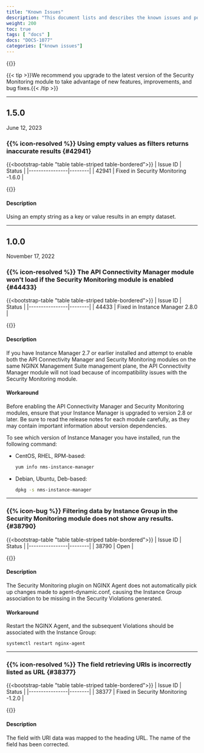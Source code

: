 ```yaml
---
title: "Known Issues"
description: "This document lists and describes the known issues and possible workarounds in the NGINX Management Suite Security Monitoring module. Fixed issues are removed after **45 days**."
weight: 200
toc: true
tags: [ "docs" ]
docs: "DOCS-1077"
categories: ["known issues"]
---
```


{{<rn-styles>}}

{{< tip >}}We recommend you upgrade to the latest version of the Security Monitoring module to take advantage of new features, improvements, and bug fixes.{{< /tip >}}


---

## 1.5.0
June 12, 2023

### {{% icon-resolved %}} Using empty values as filters returns inaccurate results {#42941}

{{<bootstrap-table "table table-striped table-bordered">}}
| Issue ID       | Status |
|----------------|--------|
| 42941 | Fixed in Security Monitoring -1.6.0   |

{{</bootstrap-table>}}
#### Description
Using an empty string as a key or value results in an empty dataset.

---


## 1.0.0
November 17, 2022

### {{% icon-resolved %}} The API Connectivity Manager module won't load if the Security Monitoring module is enabled {#44433}

{{<bootstrap-table "table table-striped table-bordered">}}
| Issue ID       | Status |
|----------------|--------|
| 44433 | Fixed in Instance Manager 2.8.0   |

{{</bootstrap-table>}}
#### Description
If you have Instance Manager 2.7 or earlier installed and attempt to enable both the API Connectivity Manager and Security Monitoring modules on the same NGINX Management Suite management plane, the API Connectivity Manager module will not load because of incompatibility issues with the Security Monitoring module.

#### Workaround

Before enabling the API Connectivity Manager and Security Monitoring modules, ensure that your Instance Manager is upgraded to version 2.8 or later. Be sure to read the release notes for each module carefully, as they may contain important information about version dependencies.

To see which version of Instance Manager you have installed, run the following command:

- CentOS, RHEL, RPM-based:

   ```bash
   yum info nms-instance-manager
   ```

- Debian, Ubuntu, Deb-based:

   ```bash
   dpkg -s nms-instance-manager
   ```

---

### {{% icon-bug %}} Filtering data by Instance Group in the Security Monitoring module does not show any results. {#38790}

{{<bootstrap-table "table table-striped table-bordered">}}
| Issue ID       | Status |
|----------------|--------|
| 38790 | Open   |

{{</bootstrap-table>}}
#### Description
The Security Monitoring plugin on NGINX Agent does not automatically pick up changes made to agent-dynamic.conf, causing the Instance Group association to be missing in the Security Violations generated. 

#### Workaround

Restart the NGINX Agent, and the subsequent Violations should be associated with the Instance Group:

`systemctl restart nginx-agent`

---

### {{% icon-resolved %}} The field retrieving URIs is incorrectly listed as URL {#38377}

{{<bootstrap-table "table table-striped table-bordered">}}
| Issue ID       | Status |
|----------------|--------|
| 38377 | Fixed in Security Monitoring -1.2.0   |

{{</bootstrap-table>}}
#### Description
The field with URI data was mapped to the heading URL. The name of the field has been corrected.
